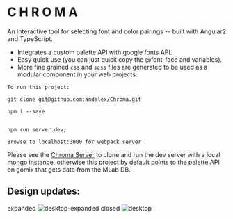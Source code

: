 # C H R O M A

An interactive tool for selecting font and color pairings -- built with Angular2 and TypeScript.

- Integrates a custom palette API with google fonts API.
- Easy quick use (you can just quick copy the @font-face and variables).
- More fine grained `css` and `scss` files are generated to be used as a modular component in your web projects.

```
To run this project:

git clone git@github.com:andalex/Chroma.git

npm i --save


npm run server:dev;

Browse to localhost:3000 for webpack server
```

Please see the [Chroma Server](https://github.com/andalex/Chroma-server "Chroma Server")
to clone and run the dev server with a local mongo instance, otherwise this project by default points to the palette API on gomix that gets data from the MLab DB.

## Design updates:
expanded
![desktop-expanded](https://cloud.githubusercontent.com/assets/8305414/23592461/385bbe76-01b6-11e7-94f4-5b2dd196170a.png)
closed
![desktop](https://cloud.githubusercontent.com/assets/8305414/23592462/386e162a-01b6-11e7-8d70-45e70c08b533.png)


